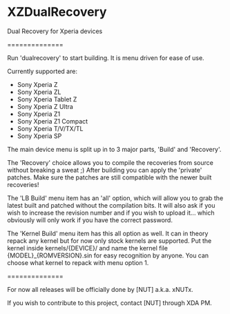 XZDualRecovery
==============

Dual Recovery for Xperia devices

==============

Run 'dualrecovery' to start building. It is menu driven for ease of use.

Currently supported are:

* Sony Xperia Z
* Sony Xperia ZL
* Sony Xperia Tablet Z
* Sony Xperia Z Ultra
* Sony Xperia Z1
* Sony Xperia Z1 Compact
* Sony Xperia T/V/TX/TL
* Sony Xperia SP

The main device menu is split up in to 3 major parts, 'Build' and 'Recovery'.

The 'Recovery' choice allows you to compile the recoveries from source without breaking a sweat ;)
After building you can apply the 'private' patches. Make sure the patches are still compatible
with the newer built recoveries!

The 'LB Build' menu item has an 'all' option, which will allow you to grab the latest built and patched
without the compilation bits. It will also ask if you wish to increase the revision number and if
you wish to upload it... which obviously will only work if you have the correct password.

The 'Kernel Build' menu item has this all option as well. It can in theory repack any kernel but for now
only stock kernels are supported. Put the kernel inside kernels/{DEVICE}/ and name the kernel file
{MODEL}_{ROMVERSION}.sin for easy recognition by anyone. You can choose what kernel to repack with menu
option 1. 

==============

For now all releases will be officially done by [NUT] a.k.a. xNUTx.

If you wish to contribute to this project, contact [NUT] through XDA PM.
